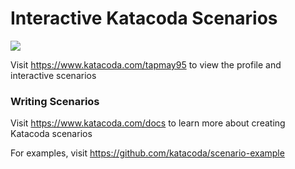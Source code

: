 # Interactive Katacoda Scenarios

[![](http://shields.katacoda.com/katacoda/tapmay95/count.svg)](https://www.katacoda.com/tapmay95 "Get your profile on Katacoda.com")

Visit https://www.katacoda.com/tapmay95 to view the profile and interactive scenarios

### Writing Scenarios
Visit https://www.katacoda.com/docs to learn more about creating Katacoda scenarios

For examples, visit https://github.com/katacoda/scenario-example
